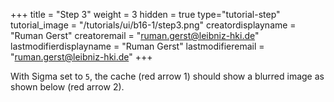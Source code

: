 +++
title = "Step 3"
weight = 3
hidden = true
type="tutorial-step"
tutorial_image = "/tutorials/ui/b16-1/step3.png"
creatordisplayname = "Ruman Gerst"
creatoremail = "ruman.gerst@leibniz-hki.de"
lastmodifierdisplayname = "Ruman Gerst"
lastmodifieremail = "ruman.gerst@leibniz-hki.de"
+++

With Sigma set to `5`, the cache (red arrow 1) should show a blurred image as shown below (red arrow 2).